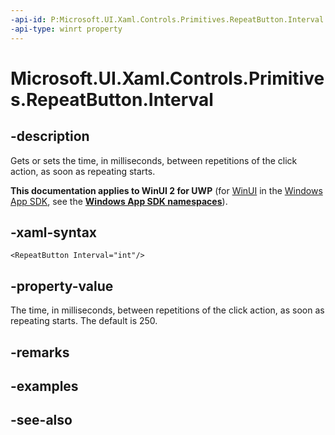 ```yaml
---
-api-id: P:Microsoft.UI.Xaml.Controls.Primitives.RepeatButton.Interval
-api-type: winrt property
---
```


<!-- Property syntax
public int Interval { get;  set; }
-->

# Microsoft.UI.Xaml.Controls.Primitives.RepeatButton.Interval

## -description
Gets or sets the time, in milliseconds, between repetitions of the click action, as soon as repeating starts.

**This documentation applies to WinUI 2 for UWP** (for [WinUI](/windows/apps/winui/winui3/) in the [Windows App SDK](/windows/apps/windows-app-sdk/), see the **[Windows App SDK namespaces](/windows/windows-app-sdk/api/winrt/)**).

## -xaml-syntax
```xaml
<RepeatButton Interval="int"/>
```


## -property-value
The time, in milliseconds, between repetitions of the click action, as soon as repeating starts. The default is 250.

## -remarks

## -examples

## -see-also
